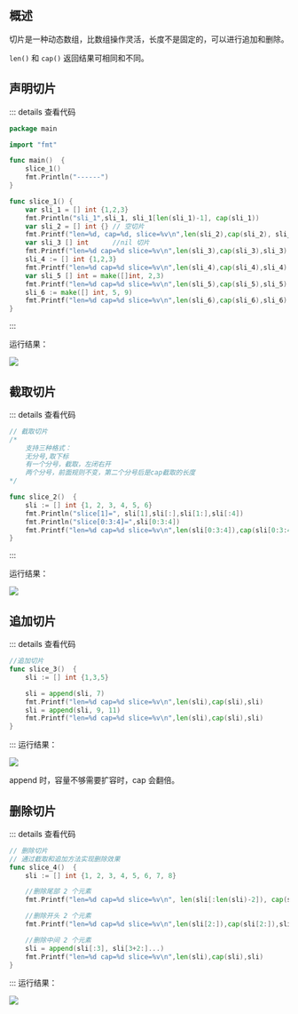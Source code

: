 ## 概述

切片是一种动态数组，比数组操作灵活，长度不是固定的，可以进行追加和删除。

`len()` 和 `cap()` 返回结果可相同和不同。 

## 声明切片
::: details 查看代码
```go
package main

import "fmt"

func main()  {
	slice_1()
	fmt.Println("------")
}

func slice_1() {
	var sli_1 = [] int {1,2,3}
	fmt.Println("sli_1",sli_1, sli_1[len(sli_1)-1], cap(sli_1))
	var sli_2 = [] int {} // 空切片
	fmt.Printf("len=%d, cap=%d, slice=%v\n",len(sli_2),cap(sli_2), sli_2)
	var sli_3 [] int      //nil 切片
	fmt.Printf("len=%d cap=%d slice=%v\n",len(sli_3),cap(sli_3),sli_3)
	sli_4 := [] int {1,2,3}
	fmt.Printf("len=%d cap=%d slice=%v\n",len(sli_4),cap(sli_4),sli_4)
	var sli_5 [] int = make([]int, 2,3)
	fmt.Printf("len=%d cap=%d slice=%v\n",len(sli_5),cap(sli_5),sli_5)
	sli_6 := make([] int, 5, 9)
	fmt.Printf("len=%d cap=%d slice=%v\n",len(sli_6),cap(sli_6),sli_6)
} 
```
:::

运行结果：

![](https://img-blog.csdnimg.cn/db1b6f6ab0af4acda5c5d1cab766e101.png)

## 截取切片

::: details 查看代码
```go
// 截取切片
/*
	支持三种格式：
	无分号,取下标
	有一个分号，截取，左闭右开
	两个分号，前面规则不变，第二个分号后是cap截取的长度
*/

func slice_2()  {
	sli := [] int {1, 2, 3, 4, 5, 6}
	fmt.Println("slice[1]=", sli[1],sli[:],sli[1:],sli[:4])
	fmt.Println("slice[0:3:4]=",sli[0:3:4])
	fmt.Printf("len=%d cap=%d slice=%v\n",len(sli[0:3:4]),cap(sli[0:3:4]),sli[0:3:4])
}
```
:::

运行结果：

![](https://img-blog.csdnimg.cn/efdf58242e78401b8e43a05eb8bdf30f.png)


## 追加切片

::: details 查看代码
```go
//追加切片
func slice_3()  {
	sli := [] int {1,3,5}

	sli = append(sli, 7)
	fmt.Printf("len=%d cap=%d slice=%v\n",len(sli),cap(sli),sli)
	sli = append(sli, 9, 11)
	fmt.Printf("len=%d cap=%d slice=%v\n",len(sli),cap(sli),sli)
}
```
:::
运行结果：

![](https://img-blog.csdnimg.cn/8224917e98b44f8698427626089363d3.png)


append 时，容量不够需要扩容时，cap 会翻倍。

## 删除切片

::: details 查看代码
```go
// 删除切片
// 通过截取和追加方法实现删除效果
func slice_4()  {
	sli := [] int {1, 2, 3, 4, 5, 6, 7, 8}

	//删除尾部 2 个元素
	fmt.Printf("len=%d cap=%d slice=%v\n", len(sli[:len(sli)-2]), cap(sli[:len(sli)-2]), sli[:len(sli)-2])

	//删除开头 2 个元素
	fmt.Printf("len=%d cap=%d slice=%v\n",len(sli[2:]),cap(sli[2:]),sli[2:])

	//删除中间 2 个元素
	sli = append(sli[:3], sli[3+2:]...)
	fmt.Printf("len=%d cap=%d slice=%v\n",len(sli),cap(sli),sli)
}
```
:::
运行结果：

![](https://img-blog.csdnimg.cn/f0bd54ed05294085b89389f189f3644b.png)
